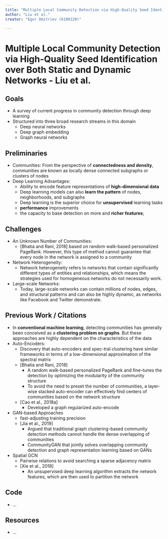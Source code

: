 ```yaml
---
title: "Multiple Local Community Detection via High-Quality Seed Identification over Both Static and Dynamic Networks"
author: "Liu et al."
creator: "Egor Dmitriev (6100120)"

---
```


# Multiple Local Community Detection via High-Quality Seed Identification over Both Static and Dynamic Networks - Liu et al. 



## Goals

- A survey of current progress in community detection through deep learning
- Structured into three broad research streams in this domain
  - Deep neural networks
  - Deep graph embedding
  - Graph neural networks

## Preliminaries

- Communities: From the perspective of **connectedness and density**, communities are known as locally dense connected subgraphs or clusters of nodes 
- Deep Learning Advantages:
  - Ability to encode feature representations of **high-dimensional data**
  - Deep learning models can also **learn the pattern** of nodes, neighborhoods, and subgraphs
  - Deep learning is the superior choice for **unsupervised** learning tasks
  - **performance** improvements
  - the capacity to base detection on more and **richer features**;

## Challenges

- An Unknown Number of Communities:
  - [Bhatia and Rani, 2018] based on random walk-based personalized PageRank. However, this type of method cannot guarantee that every node in the network is assigned to a community
- Network Heterogeneity:
  - Network heterogeneity refers to networks that contain significantly different types of entities and relationships, which means the strategies used for homogeneous networks do not necessarily work. 
- Large-scale Networks:
  - Today, large-scale networks can contain millions of nodes, edges, and structural patterns and can also be highly dynamic, as networks like Facebook and Twitter demonstrate.

## Previous Work / Citations

- In **conventional machine learning**, detecting communities has generally been conceived as a **clustering problem on graphs**. But these approaches are highly dependent on the characteristics of the data
- Auto-Encoders:
  - Discovery that auto-encoders and spec-tral clustering have similar frameworks in terms of a low-dimensional approximation of the spectral matrix 
  - [Bhatia and Rani, 2018]
    - A random walk-based personalized PageRank and fine-tunes the detection by optimizing the modularity of the community structure
    - To avoid the need to preset the number of communities, a layer-wise stacked auto-encoder can effectively find centers of communities based on the network structure
  - [Cao et al., 2018a] 
    - Developed a graph regularized auto-encode
- GAN-based Approaches
  - fast-adjusting training precision
  - [Jia et al., 2019] 
    - Argued that traditional graph clustering-based community detection methods cannot handle the dense overlapping of communities
    - CommunityGAN that jointly solves overlapping community detection and graph representation learning based on GANs
- Spatial GCN
  - Pairwise relations to avoid searching a sparse adjacency matrix
  - [Xie et al., 2018]
    - An unsupervised deep learning algorithm extracts the network features, which are then used to partition the network

## Code

- ...

## Resources

- ...